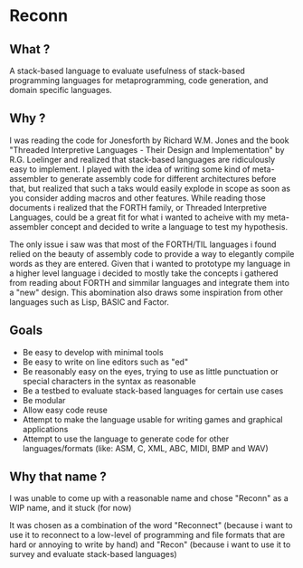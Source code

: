 # Reconn

## What ?
  A stack-based language to evaluate usefulness of stack-based programming languages for metaprogramming, code generation, and domain specific languages.

## Why ?
  I was reading the code for Jonesforth by Richard W.M. Jones and the book "Threaded Interpretive Languages - Their Design and Implementation" by R.G. Loelinger and realized that stack-based languages are ridiculously easy to implement. I played with the idea of writing some kind of meta-assembler to generate assembly code for different architectures before that, but realized that such a taks would easily explode in scope as soon as you consider adding macros and other features. While reading those documents i realized that the FORTH family, or Threaded Interpretive Languages, could be a great fit for what i wanted to acheive with my meta-assembler concept and decided to write a language to test my hypothesis.

  The only issue i saw was that most of the FORTH/TIL languages i found relied on the beauty of assembly code to provide a way to elegantly compile words as they are entered. Given that i wanted to prototype my language in a higher level language i decided to mostly take the concepts i gathered from reading about FORTH and simmilar languages and integrate them into a "new" design. This abomination also draws some inspiration from other languages such as Lisp, BASIC and Factor.

## Goals

  - Be easy to develop with minimal tools
  - Be easy to write on line editors such as "ed"
  - Be reasonably easy on the eyes, trying to use as little punctuation or special characters in the syntax as reasonable
  - Be a testbed to evaluate stack-based languages for certain use cases
  - Be modular
  - Allow easy code reuse
  - Attempt to make the language usable for writing games and graphical applications
  - Attempt to use the language to generate code for other languages/formats (like: ASM, C, XML, ABC, MIDI, BMP and WAV)

## Why that name ?
  I was unable to come up with a reasonable name and chose "Reconn" as a WIP name, and it stuck (for now)

  It was chosen as a combination of the word "Reconnect" (because i want to use it to reconnect to a low-level of programming and file formats that are hard or annoying to write by hand) and "Recon" (because i want to use it to survey and evaluate stack-based languages)

